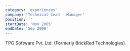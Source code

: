 ```yaml
---
category: 'experiences'
company: 'Technical Lead - Manager'
position: ''
startDate: 'Nov 2005'
endDate: 'Sep 2008'
---
```


TPG Software Pvt. Ltd. (Formerly BrickRed Technologies)
